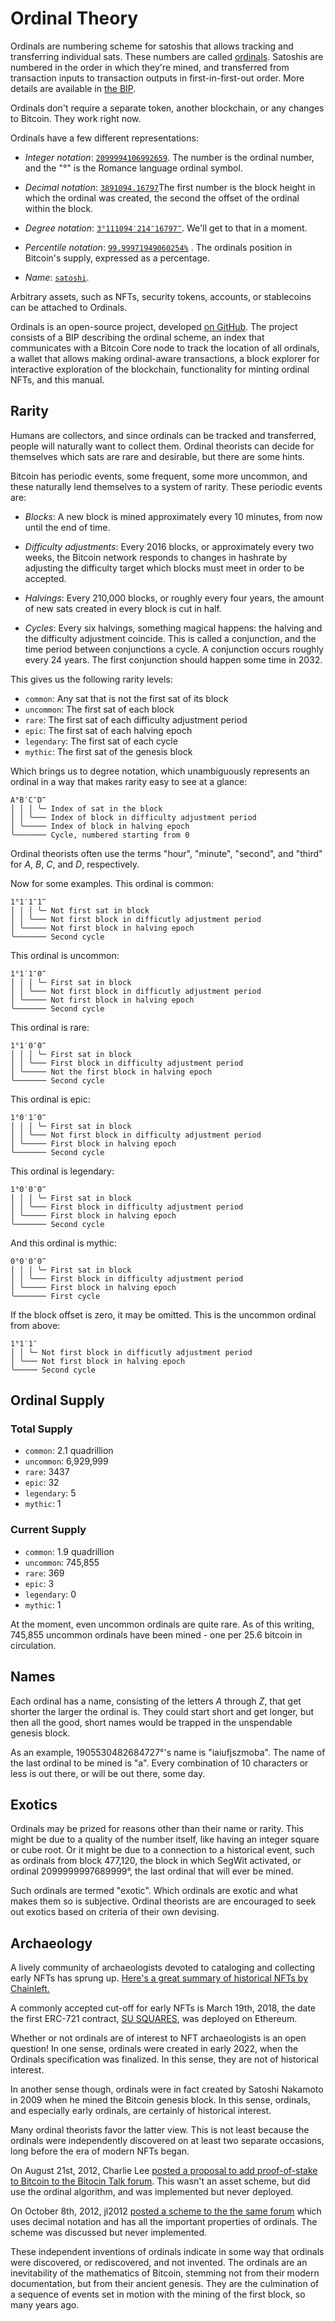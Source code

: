 Ordinal Theory
==============

Ordinals are numbering scheme for satoshis that allows tracking and
transferring individual sats. These numbers are called
[ordinals](https://ordinals.com). Satoshis are numbered in the order in which
they're mined, and transferred from transaction inputs to transaction outputs
in first-in-first-out order. More details are available in [the
BIP](https://github.com/casey/ord/blob/master/bip.mediawiki).

Ordinals don't require a separate token, another blockchain, or any changes to
Bitcoin. They work right now.

Ordinals have a few different representations:

- *Integer notation*:
  [`2099994106992659`](https://ordinals.com/ordinal/2099994106992659). The
  number is the ordinal number, and the "°" is the Romance language ordinal
  symbol.

- *Decimal notation*:
  [`3891094.16797`](https://ordinals.com/ordinal/3891094.16797)The first number
  is the block height in which the ordinal was created, the second the offset
  of the ordinal within the block.

- *Degree notation*:
  [`3°111094′214″16797‴`](https://ordinals.com/ordinal/3%C2%B0111094%E2%80%B2214%E2%80%B316797%E2%80%B4).
  We'll get to that in a moment.

- *Percentile notation*:
  [`99.99971949060254%`](https://ordinals.com/ordinal/99.99971949060254%25) .
  The ordinals position in Bitcoin's supply, expressed as a percentage.

- *Name*: [`satoshi`](https://ordinals.com/ordinal/satoshi).

Arbitrary assets, such as NFTs, security tokens, accounts, or stablecoins can
be attached to Ordinals.

Ordinals is an open-source project, developed [on
GitHub](https://github.com/casey/ord). The project consists of a BIP describing
the ordinal scheme, an index that communicates with a Bitcoin Core node to
track the location of all ordinals, a wallet that allows making ordinal-aware
transactions, a block explorer for interactive exploration of the blockchain,
functionality for minting ordinal NFTs, and this manual.

Rarity
------

Humans are collectors, and since ordinals can be tracked and transferred,
people will naturally want to collect them. Ordinal theorists can decide for
themselves which sats are rare and desirable, but there are some hints.

Bitcoin has periodic events, some frequent, some more uncommon, and these
naturally lend themselves to a system of rarity. These periodic events are:

- *Blocks*: A new block is mined approximately every 10 minutes, from now until
  the end of time.

- *Difficulty adjustments*: Every 2016 blocks, or approximately every two
  weeks, the Bitcoin network responds to changes in hashrate by adjusting the
  difficulty target which blocks must meet in order to be accepted.

- *Halvings*: Every 210,000 blocks, or roughly every four years, the amount of
  new sats created in every block is cut in half.

- *Cycles*: Every six halvings, something magical happens: the halving and the
  difficulty adjustment coincide. This is called a conjunction, and the time
  period between conjunctions a cycle. A conjunction occurs roughly every 24
  years. The first conjunction should happen some time in 2032.

This gives us the following rarity levels:

- `common`: Any sat that is not the first sat of its block
- `uncommon`: The first sat of each block
- `rare`: The first sat of each difficulty adjustment period
- `epic`: The first sat of each halving epoch
- `legendary`: The first sat of each cycle
- `mythic`: The first sat of the genesis block

Which brings us to degree notation, which unambiguously represents an ordinal
in a way that makes rarity easy to see at a glance:

```
A°B′C″D‴
│ │ │ ╰─ Index of sat in the block
│ │ ╰─── Index of block in difficulty adjustment period
│ ╰───── Index of block in halving epoch
╰─────── Cycle, numbered starting from 0
```

Ordinal theorists often use the terms "hour", "minute", "second", and "third"
for *A*, *B*, *C*, and *D*, respectively.

Now for some examples. This ordinal is common:

```
1°1′1″1‴
│ │ │ ╰─ Not first sat in block
│ │ ╰─── Not first block in difficutly adjustment period
│ ╰───── Not first block in halving epoch
╰─────── Second cycle
```


This ordinal is uncommon:

```
1°1′1″0‴
│ │ │ ╰─ First sat in block
│ │ ╰─── Not first block in difficutly adjustment period
│ ╰───── Not first block in halving epoch
╰─────── Second cycle
```

This ordinal is rare:

```
1°1′0″0‴
│ │ │ ╰─ First sat in block
│ │ ╰─── First block in difficulty adjustment period
│ ╰───── Not the first block in halving epoch
╰─────── Second cycle
```

This ordinal is epic:

```
1°0′1″0‴
│ │ │ ╰─ First sat in block
│ │ ╰─── Not first block in difficulty adjustment period
│ ╰───── First block in halving epoch
╰─────── Second cycle
```

This ordinal is legendary:

```
1°0′0″0‴
│ │ │ ╰─ First sat in block
│ │ ╰─── First block in difficulty adjustment period
│ ╰───── First block in halving epoch
╰─────── Second cycle
```

And this ordinal is mythic:

```
0°0′0″0‴
│ │ │ ╰─ First sat in block
│ │ ╰─── First block in difficulty adjustment period
│ ╰───── First block in halving epoch
╰─────── First cycle
```

If the block offset is zero, it may be omitted. This is the uncommon ordinal
from above:

```
1°1′1″
│ │ ╰─ Not first block in difficutly adjustment period
│ ╰─── Not first block in halving epoch
╰───── Second cycle
```

Ordinal Supply
--------------

### Total Supply

- `common`: 2.1 quadrillion
- `uncommon`: 6,929,999
- `rare`: 3437
- `epic`: 32
- `legendary`: 5
- `mythic`: 1

### Current Supply

- `common`: 1.9 quadrillion
- `uncommon`: 745,855
- `rare`: 369
- `epic`: 3
- `legendary`: 0
- `mythic`: 1

At the moment, even uncommon ordinals are quite rare. As of this writing,
745,855 uncommon ordinals have been mined - one per 25.6 bitcoin in
circulation.

Names
-----

Each ordinal has a name, consisting of the letters *A* through *Z*, that get
shorter the larger the ordinal is. They could start short and get longer, but
then all the good, short names would be trapped in the unspendable genesis
block.

As an example, 1905530482684727°'s name is "iaiufjszmoba". The name of the last
ordinal to be mined is "a". Every combination of 10 characters or less is out
there, or will be out there, some day.

Exotics
-------

Ordinals may be prized for reasons other than their name or rarity. This might
be due to a quality of the number itself, like having an integer square or cube
root. Or it might be due to a connection to a historical event, such as
ordinals from block 477,120, the block in which SegWit activated, or ordinal
2099999997689999°, the last ordinal that will ever be mined.

Such ordinals are termed "exotic". Which ordinals are exotic and what makes
them so is subjective. Ordinal theorists are are encouraged to seek out exotics
based on criteria of their own devising.

Archaeology
-----------

A lively community of archaeologists devoted to cataloging and collecting early
NFTs has sprung up. [Here's a great summary of historical NFTs by
Chainleft.](https://mirror.xyz/chainleft.eth/MzPWRsesC9mQflxlLo-N29oF4iwCgX3lacrvaG9Kjko)

A commonly accepted cut-off for early NFTs is March 19th, 2018, the date the
first ERC-721 contract, [SU SQUARES](https://tenthousandsu.com/), was deployed
on Ethereum.

Whether or not ordinals are of interest to NFT archaeologists is an open
question! In one sense, ordinals were created in early 2022, when the Ordinals
specification was finalized. In this sense, they are not of historical
interest.

In another sense though, ordinals were in fact created by Satoshi Nakamoto in
2009 when he mined the Bitcoin genesis block. In this sense, ordinals, and
especially early ordinals, are certainly of historical interest.

Many ordinal theorists favor the latter view. This is not least because the
ordinals were independently discovered on at least two separate occasions, long
before the era of modern NFTs began.

On August 21st, 2012, Charlie Lee [posted a proposal to add proof-of-stake to
Bitcoin to the Bitocin Talk
forum](https://bitcointalk.org/index.php?topic=102355.0). This wasn't an asset
scheme, but did use the ordinal algorithm, and was implemented but never
deployed.

On October 8th, 2012, jl2012 [posted a scheme to the the same
forum](https://bitcointalk.org/index.php?topic=117224.0) which uses decimal
notation and has all the important properties of ordinals. The scheme was
discussed but never implemented.

These independent inventions of ordinals indicate in some way that ordinals
were discovered, or rediscovered, and not invented. The ordinals are an
inevitability of the mathematics of Bitcoin, stemming not from their modern
documentation, but from their ancient genesis. They are the culmination of a
sequence of events set in motion with the mining of the first block, so many
years ago.
